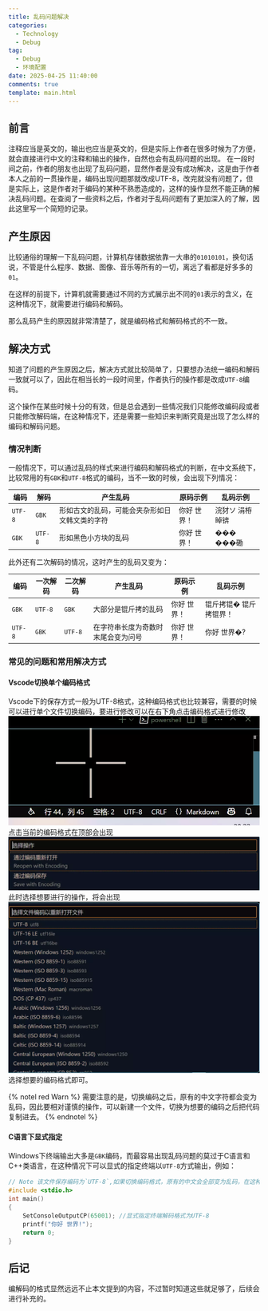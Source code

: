 ```yaml
---
title: 乱码问题解决
categories:
  - Technology
  - Debug
tag:
  - Debug
  - 环境配置
date: 2025-04-25 11:40:00
comments: true
template: main.html
---
```

## 前言
注释应当是英文的，输出也应当是英文的，但是实际上作者在很多时候为了方便，就会直接进行中文的注释和输出的操作，自然也会有乱码问题的出现。
在一段时间之前，作者的朋友也出现了乱码问题，显然作者是没有成功解决，这是由于作者本人之前的一贯操作是，编码出现问题那就改成UTF-8，改完就没有问题了，但是实际上，这是作者对于编码的某种不熟悉造成的，这样的操作显然不能正确的解决乱码问题。在查阅了一些资料之后，作者对于乱码问题有了更加深入的了解，因此这里写一个简短的记录。

## 产生原因
比较通俗的理解一下乱码问题，计算机存储数据依靠一大串的`01010101`，换句话说，不管是什么程序、数据、图像、音乐等所有的一切，离远了看都是好多多的`01`。

在这样的前提下，计算机就需要通过不同的方式展示出不同的`01`表示的含义，在这种情况下，就需要进行编码和解码。

那么乱码产生的原因就非常清楚了，就是编码格式和解码格式的不一致。

## 解决方式
知道了问题的产生原因之后，解决方式就比较简单了，只要想办法统一编码和解码一致就可以了，因此在相当长的一段时间里，作者执行的操作都是改成`UTF-8`编码。

这个操作在某些时候十分的有效，但是总会遇到一些情况我们只能修改编码段或者只能修改解码端，在这种情况下，还是需要一些知识来判断究竟是出现了怎么样的编码和解码问题。

### 情况判断

一般情况下，可以通过乱码的样式来进行编码和解码格式的判断，在中文系统下，比较常用的有`GBK`和`UTF-8`格式的编码，当不一致的时候，会出现下列情况：

|编码|解码|产生乱码|原码示例|乱码示例|
|-|-|-|-|-|
|`UTF-8`|`GBK`|形如古文的乱码，可能会夹杂形如日文韩文类的字符|你好 世界！|浣犲ソ 涓栫晫锛|
|`GBK`|`UTF-8`|形如黑色小方块的乱码|你好 世界！|��� ���磡|

此外还有二次解码的情况，这时产生的乱码又变为：

|编码|一次解码|二次解码|产生乱码|原码示例|乱码示例|
|-|-|-|-|-|-|
|`GBK`|`UTF-8`|`GBK`|大部分是锟斤拷的乱码|你好 世界！|锟斤拷锟� 锟斤拷锟界！|
|`UTF-8`|`GBK`|`UTF-8`|在字符串长度为奇数时末尾会变为问号|你好 世界！|你好 世界�?|

### 常见的问题和常用解决方式
#### Vscode切换单个编码格式
Vscode下的保存方式一般为UTF-8格式，这种编码格式也比较兼容，需要的时候可以进行单个文件切换编码，要进行修改可以在右下角点击编码格式进行修改
![](img/1.webp)
点击当前的编码格式在顶部会出现
![](img/2.webp)
此时选择想要进行的操作，将会出现
![](img/3.webp)
选择想要的编码格式即可。

{% notel red Warn %}
需要注意的是，切换编码之后，原有的中文字符都会变为乱码，因此要相对谨慎的操作，可以新建一个文件，切换为想要的编码之后把代码复制进去。
{% endnotel %}

#### C语言下显式指定
Windows下终端输出大多是`GBK`编码，而最容易出现乱码问题的莫过于C语言和C++类语言，在这种情况下可以显式的指定终端以`UTF-8`方式输出，例如：
```c
// Note 该文件保存编码为`UTF-8`,如果切换编码格式，原有的中文会全部变为乱码，在这种情况下，不妨显式的指定`UTF-8`格式输出
#include <stdio.h>
int main()
{
    SetConsoleOutputCP(65001); //显式指定终端解码格式为UTF-8
    printf("你好 世界!");
    return 0;
}
```

## 后记
编解码的格式显然远远不止本文提到的内容，不过暂时知道这些就足够了，后续会进行补充的。

